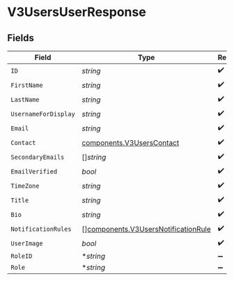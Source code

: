 # V3UsersUserResponse


## Fields

| Field                                                                                      | Type                                                                                       | Required                                                                                   | Description                                                                                |
| ------------------------------------------------------------------------------------------ | ------------------------------------------------------------------------------------------ | ------------------------------------------------------------------------------------------ | ------------------------------------------------------------------------------------------ |
| `ID`                                                                                       | *string*                                                                                   | :heavy_check_mark:                                                                         | N/A                                                                                        |
| `FirstName`                                                                                | *string*                                                                                   | :heavy_check_mark:                                                                         | N/A                                                                                        |
| `LastName`                                                                                 | *string*                                                                                   | :heavy_check_mark:                                                                         | N/A                                                                                        |
| `UsernameForDisplay`                                                                       | *string*                                                                                   | :heavy_check_mark:                                                                         | N/A                                                                                        |
| `Email`                                                                                    | *string*                                                                                   | :heavy_check_mark:                                                                         | N/A                                                                                        |
| `Contact`                                                                                  | [components.V3UsersContact](../../models/components/v3userscontact.md)                     | :heavy_check_mark:                                                                         | N/A                                                                                        |
| `SecondaryEmails`                                                                          | []*string*                                                                                 | :heavy_check_mark:                                                                         | N/A                                                                                        |
| `EmailVerified`                                                                            | *bool*                                                                                     | :heavy_check_mark:                                                                         | N/A                                                                                        |
| `TimeZone`                                                                                 | *string*                                                                                   | :heavy_check_mark:                                                                         | N/A                                                                                        |
| `Title`                                                                                    | *string*                                                                                   | :heavy_check_mark:                                                                         | N/A                                                                                        |
| `Bio`                                                                                      | *string*                                                                                   | :heavy_check_mark:                                                                         | N/A                                                                                        |
| `NotificationRules`                                                                        | [][components.V3UsersNotificationRule](../../models/components/v3usersnotificationrule.md) | :heavy_check_mark:                                                                         | N/A                                                                                        |
| `UserImage`                                                                                | *bool*                                                                                     | :heavy_check_mark:                                                                         | N/A                                                                                        |
| `RoleID`                                                                                   | **string*                                                                                  | :heavy_minus_sign:                                                                         | N/A                                                                                        |
| `Role`                                                                                     | **string*                                                                                  | :heavy_minus_sign:                                                                         | N/A                                                                                        |